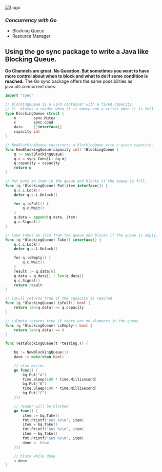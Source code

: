 ![Logo](../../doc/article/img/Logo.png "Logo")
### *Concurrency with Go*

- Blocking Queue
- Resource Manager

## Using the go sync package to write a Java like Blocking Queue.
**Go Channels are great. No Question. But sometimes you want to have more control about when to block and what to do if some condition is reached.**
The Go sync package offers the same possibilities as java.util.concurrent does.


```go
import "sync"

// BlockingQueue is a FIFO container with a fixed capacity.
// It  blocks a reader when it is empty and a writer when it is full.
type BlockingQueue struct {
	m        sync.Mutex
	c        sync.Cond
	data     []interface{}
	capacity int
}
```

```go
// NewBlockingQueue constructs a BlockingQuee with a given capacity.
func NewBlockingQueue(capacity int) *BlockingQueue {
	q := new(BlockingQueue)
	q.c = sync.Cond{L: &q.m}
	q.capacity = capacity
	return q
}
```

```go
// Put puts an item in the queue and blocks it the queue is full.
func (q *BlockingQueue) Put(item interface{}) {
	q.c.L.Lock()
	defer q.c.L.Unlock()

	for q.isFull() {
		q.c.Wait()
	}
	q.data = append(q.data, item)
	q.c.Signal()
}
```


```go
// Take takes an item from the queue and blocks if the queue is empty.
func (q *BlockingQueue) Take() interface{} {
	q.c.L.Lock()
	defer q.c.L.Unlock()

	for q.isEmpty() {
		q.c.Wait()
	}
	result := q.data[0]
	q.data = q.data[1 : len(q.data)]	
	q.c.Signal()	
	return result
}
```

```go
// isFull returns true if the capacity is reached.
func (q *BlockingQueue) isFull() bool {
	return len(q.data) == q.capacity
}

// isEmpty returns true if there are no elements in the queue.
func (q *BlockingQueue) isEmpty() bool {
	return len(q.data) == 0
}
```


```go
func TestBlockingQueue(t *testing.T) {

	bq := NewBlockingQueue(1)
	done := make(chan bool)

	// slow writer
	go func() {
		bq.Put("A")
		time.Sleep(100 * time.Millisecond)
		bq.Put("B")
		time.Sleep(100 * time.Millisecond)
		bq.Put("C")
	}()

	// reader will be blocked
	go func() {
		item := bq.Take()
		fmt.Printf("Got %v\n", item)
		item = bq.Take()
		fmt.Printf("Got %v\n", item)
		item = bq.Take()
		fmt.Printf("Got %v\n", item)
		done <- true
	}()

	// block while done
	<-done
}
```